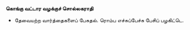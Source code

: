 **கொங்கு வட்டார வழக்குச் சொல்லகராதி**
- தேவையற்ற வார்த்தைகளைப் பேசுதல். ரொம்ப எச்சுப்பேச்சு பேசிப் பழகிட்டெ.

